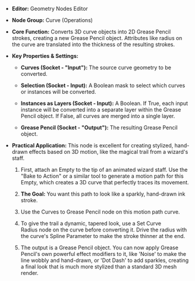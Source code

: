 - **Editor:** Geometry Nodes Editor
    
- **Node Group:** Curve (Operations)
    
- **Core Function:** Converts 3D curve objects into 2D Grease Pencil strokes, creating a new Grease Pencil object. Attributes like radius on the curve are translated into the thickness of the resulting strokes.
    
- **Key Properties & Settings:**
    
    - **Curves (Socket - "Input"):** The source curve geometry to be converted.
        
    - **Selection (Socket - Input):** A Boolean mask to select which curves or instances will be converted.
        
    - **Instances as Layers (Socket - Input):** A Boolean. If True, each input instance will be converted into a separate layer within the Grease Pencil object. If False, all curves are merged into a single layer.
        
    - **Grease Pencil (Socket - "Output"):** The resulting Grease Pencil object.
        
- **Practical Application:** This node is excellent for creating stylized, hand-drawn effects based on 3D motion, like the magical trail from a wizard's staff.
    
    1. First, attach an Empty to the tip of an animated wizard staff. Use the "Bake to Action" or a similar tool to generate a motion path for this Empty, which creates a 3D curve that perfectly traces its movement.
        
    2. **The Goal:** You want this path to look like a sparkly, hand-drawn ink stroke.
        
    3. Use the Curves to Grease Pencil node on this motion path curve.
        
    4. To give the trail a dynamic, tapered look, use a Set Curve Radius node on the curve before converting it. Drive the radius with the curve's Spline Parameter to make the stroke thinner at the end.
        
    5. The output is a Grease Pencil object. You can now apply Grease Pencil's own powerful effect modifiers to it, like 'Noise' to make the line wobbly and hand-drawn, or 'Dot Dash' to add sparkles, creating a final look that is much more stylized than a standard 3D mesh render.